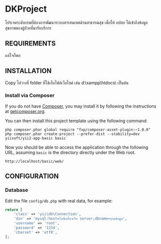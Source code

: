 DKProject
============================

  โปรเจคระดับเทพที่ต้องการพัฒนาระบบสารสนเทศด้านสาธารณสุข เพื่อให้ คปสอ ได้เข้าถึงข้อมูลสุขภาพของผู้ป่วยที่มารับบริการ

REQUIREMENTS
------------

 แค่ใจก็พอ


INSTALLATION
------------

 Copy ไปวางที่ folder ที่ใช้เก็บไฟล์เว็บไซต์ เช่น d:\xampp\htdocs\ เป็นต้น


### Install via Composer

If you do not have [Composer](http://getcomposer.org/), you may install it by following the instructions
at [getcomposer.org](http://getcomposer.org/doc/00-intro.md#installation-nix).

You can then install this project template using the following command:

~~~
php composer.phar global require "fxp/composer-asset-plugin:~1.0.0"
php composer.phar create-project --prefer-dist --stability=dev yiisoft/yii2-app-basic basic
~~~

Now you should be able to access the application through the following URL, assuming `basic` is the directory
directly under the Web root.

~~~
http://localhost/basic/web/
~~~


CONFIGURATION
-------------

### Database

Edit the file `config/db.php` with real data, for example:

```php
return [
    'class' => 'yii\db\Connection',
    'dsn' => 'mysql:host=ไอพีเครื่องเว็บ server;dbname=ฐานข้อมูล',
    'username' => 'root',
    'password' => '1234',
    'charset' => 'utf8',
];
```


